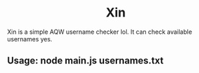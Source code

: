 <h1 align="center">Xin</h1>

Xin is a simple AQW username checker lol.
It can check available usernames yes.

<h2>Usage: node main.js usernames.txt</h2>
